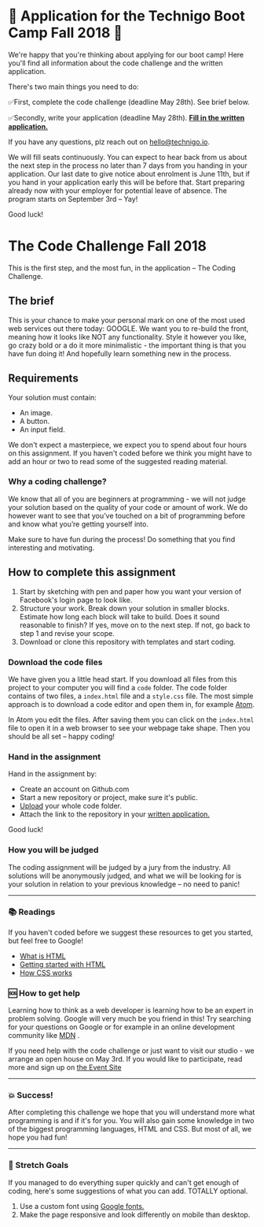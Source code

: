 # :star2: Application for the Technigo Boot Camp Fall 2018 :star2:

We're happy that you're thinking about applying for our boot camp! Here you'll find all information about the code challenge and the written application. 

There's two main things you need to do:  

✅First, complete the code challenge (deadline May 28th). See brief below. 

✅Secondly, write your application (deadline May 28th). **[Fill in the written application.](https://technigo.typeform.com/to/WYgUEV)**

If you have any questions, plz reach out on hello@technigo.io. 

We will fill seats continuously. You can expect to hear back from us about the next step in the process no later than 7 days from you handing in your application. Our last date to give notice about enrolment is June 11th, but if you hand in your application early this will be before that. Start preparing already now with your employer for potential leave of absence. The program starts on September 3rd – Yay!

Good luck! 

# The Code Challenge Fall 2018

This is the first step, and the most fun, in the application – The Coding Challenge. 

## The brief

This is your chance to make your personal mark on one of the most used web services out there today: GOOGLE. We want you to re-build the front, meaning how it looks like NOT any functionality. Style it however you like, go crazy bold or a do it more minimalistic - the important thing is that you have fun doing it! And hopefully learn something new in the process.

## Requirements
Your solution must contain:
* An image.
* A button.
* An input field.

We don't expect a masterpiece, we expect you to spend about four hours on this assignment. If you haven't coded before we think you might have to add an hour or two to read some of the suggested reading material.


### Why a coding challenge?
We know that all of you are beginners at programming - we will not judge your solution based on the quality of your code or amount of work. We do however want to see that you’ve touched on a bit of programming before and know what you’re getting yourself into.

Make sure to have fun during the process! Do something that you find interesting and motivating.

## How to complete this assignment

1. Start by sketching with pen and paper how you want your version of Facebook's login page to look like.
1. Structure your work. Break down your solution in smaller blocks. Estimate how long each block will take to build. Does it sound reasonable to finish? If yes, move on to the next step. If not, go back to step 1 and revise your scope.
1. Download or clone this repository with templates and start coding.

### Download the code files

We have given you a little head start. If you download all files from this project to your computer you will find a `code` folder. The code folder contains of two files, a `index.html` file and a `style.css` file. The most simple approach is to download a code editor and open them in, for example [Atom](https://atom.io/).

In Atom you edit the files. After saving them you can click on the `index.html` file to open it in a web browser to see your webpage take shape. Then you should be all set – happy coding!

### Hand in the assignment

Hand in the assignment by:
* Create an account on Github.com
* Start a new repository or project, make sure it's public.
* [Upload](https://help.github.com/articles/adding-a-file-to-a-repository/) your whole code folder.
* Attach the link to the repository in your [written application.](https://technigo.typeform.com/to/WYgUEV)

Good luck!

### How you will be judged
The coding assignment will be judged by a jury from the industry. All solutions will be anonymously judged, and what we will be looking for is your solution in relation to your previous knowledge – no need to panic!

---

### :books: Readings

If you haven't coded before we suggest these resources to get you started, but feel free to Google!  

* [What is HTML](https://developer.mozilla.org/en-US/docs/Web/HTML)
* [Getting started with HTML](https://developer.mozilla.org/en-US/docs/Learn/HTML/Introduction_to_HTML/Getting_started)
* [How CSS works](https://developer.mozilla.org/en-US/docs/Learn/CSS/Introduction_to_CSS/How_CSS_works)

### :sos: How to get help
Learning how to think as a web developer is learning how to be an expert in problem solving. Google will very much be you friend in this! Try searching for your questions on Google or for example in an online development community like [MDN](https://developer.mozilla.org/en-US/) .

If you need help with the code challenge or just want to visit our studio - we arrange an open house on May 3rd. If you would like to participate, read more and sign up on [the Event Site ](https://try-our-boot-camp.confetti.events/?__s=vyhfce5ozsxgixv1xmkr)  



---

### :boom: Success!

After completing this challenge we hope that you will understand more what programming is and if it's for you. You will also gain some knowledge in two of the biggest programming languages, HTML and CSS. But most of all, we hope you had fun!

---

### :runner: Stretch Goals

If you managed to do everything super quickly and can't get enough of coding, here's some suggestions of what you can add. TOTALLY optional.

1. Use a custom font using [Google fonts.](https://fonts.google.com/?utm_source=google&utm_medium=cpc&utm_campaign=1001467%20%7C%20Material.IO%20%7C%20Global%20%7C%20en%20%7C%20Hybrid%20%7C%20Text%20%7C%20BKWS&utm_term=%7Bkeyword%7D&gclid=EAIaIQobChMItcCyxeaG2AIVwbYYCh3OtgmsEAAYASAAEgJ6O_D_BwE)
2. Make the page responsive and look differently on mobile than desktop.

